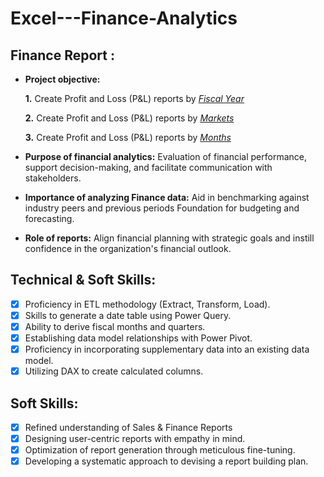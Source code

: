 # Excel---Finance-Analytics

## Finance Report :

- **Project objective:** 

   **1.** Create Profit and Loss (P&L) reports by _[Fiscal Year](https://github.com/kuni25/Excel-Sales-Analytics/blob/main/P%26L%20by%20Fiscal%20Year.pdf)_ 

   **2.** Create Profit and Loss (P&L) reports by _[Markets](https://github.com/kuni25/Excel-Sales-Analytics/blob/main/P%26L%20by%20Markets.pdf)_

   **3.** Create Profit and Loss (P&L) reports by _[Months](https://github.com/kuni25/Excel-Sales-Analytics/blob/main/P%26L%20by%20Months.pdf)_

- **Purpose of financial analytics:** Evaluation of financial performance, support decision-making, and facilitate communication with stakeholders.

- **Importance of analyzing Finance data:** Aid in benchmarking against industry peers and previous periods Foundation for budgeting and forecasting.

- **Role of reports:** Align financial planning with strategic goals and instill confidence in the organization's financial outlook.


## Technical & Soft Skills:
- [x]	Proficiency in ETL methodology (Extract, Transform, Load).
- [x]	Skills to generate a date table using Power Query.
- [x]	Ability to derive fiscal months and quarters.
- [x]	Establishing data model relationships with Power Pivot.
- [x]	Proficiency in incorporating supplementary data into an existing data model.
- [x]	Utilizing DAX to create calculated columns.

## Soft Skills:
- [x]	Refined understanding of Sales & Finance Reports
- [x]	Designing user-centric reports with empathy in mind.
- [x]	Optimization of report generation through meticulous fine-tuning.
- [x]	Developing a systematic approach to devising a report building plan.
